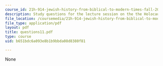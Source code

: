 ```yaml
---
course_id: 21h-914-jewish-history-from-biblical-to-modern-times-fall-2007
description: Study questions for the lecture session on the the Holocaust.
file_location: /coursemedia/21h-914-jewish-history-from-biblical-to-modern-times-fall-2007/b651bdc6a093e8b1b9bbda08d8380f81_questions11.pdf
file_type: application/pdf
layout: pdf
title: questions11.pdf
type: course
uid: b651bdc6a093e8b1b9bbda08d8380f81

---
```

None
